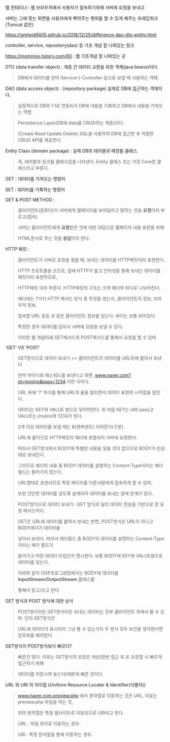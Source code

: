 웹 컨테이너 : 웹 브라우저에서 사용자가 접속하기위해 서버에 요청을 보내고

서버는 그에 맞는 화면을 사용자에게 뿌려주는 행위를 할 수 있게 해주는 프레임워크(Tomcat 같은)

https://gmlwjd9405.github.io/2018/12/25/difference-dao-dto-entity.html

controller, service, repository(dao) 등 기초 개념 잘 나와있는 링크

https://mommoo.tistory.com/60 : 웹 기초개념 잘 나와있는 곳

DTO (data transfer object) : 계층 간 데이터 교환을 위한 객체(java beans)이다.

> DB에서 데이터를 얻어 Service나 Controller 등으로 보낼 때 사용하는 객체.

DAO (data access object) : (repository package) 실제로 DB에 접근하는 객체이다.

> 실질적으로 DB와 1:1로 연동되서 DB에 내용을 기록하고 DB에서 내용을 가져오는 역할.

> Persistence Layer(DB에 data를 CRUD하는 계층)이다.
>
> (Create Read Update Delete) SQL을 사용하여 DB에 접근한 후 적절한 CRUD API를 제공한다.

Entity Class (domain package) : 실제 DB의 테이블과 매칭될 클래스.

> 즉, 테이블과 링크될 클래스임을 나타낸다. Entity 클래스 또는 가장 Core한 클래스라고 부른다.

GET : 데이터를 가져오는 명령어

SET : 데이터를 기록하는 명령어

GET & POST METHOD : 

> 클라이언트(컴퓨터)가 서버에게 웹페이지를 보여달라고 말하는 것을 **요청**이라 부르고(접속)
>
> 서버는 클라이언트에게 **요청**받은 것에 대한 대답으로 웹페이지 내용 표현을 위해
>
> HTML문서로 주는 것을 **응답**이라 한다.

HTTP 패킷 :

> 클라이언트가 서버로 요청을 했을 때, 보내는 데이터를 HTTP패킷이라 표현한다.
>
> HTTP 프로토콜을 쓰므로, 앞에 HTTP가 붙고 인터넷을 통해 보내는 데이터를 패킷이라 표현하므로,
>
> HTTP패킷 이라 부른다. HTTP패킷의 구조는 크게 헤더와 바디로 나뉘어진다.
>
> 헤더에는 7가지 HTTP 메서드 방식 중 무엇을 썼는지, 클라이언트의 정보, 브라우저 정보,
>
> 접속할 URL 등등 과 같은 클라이언트 정보를 담는다. 바디는 보통 비어있다.
>
> 특정한 경우 데이터를 담아서 서버에 요청을 보낼 수 있다.
>
> 이러한 웹 개념아래 GET메서드와 POST메서드를 통해서 요청을 할 수 있따

'GET' VS 'POST'

> GET방식으로 데이터 보내기 >> 클라이언트의 데이터를 URL뒤에 붙여서 보낸다
>
> 만약 아이디와 패스워드를 보낸다고 하면, www.naver.com?id=jinojino&pass=1234 이런 식이다.
>
> URL 뒤에 '?' 마크를 통해 URL의 끝을 알리면서 데이터 표현의 시작점을 알린다.
>
> 데이터는 KEY와 VALUE 쌍으로 넣어야한다. 위 처럼 KEY는 id와 pass고 VALUE는 jinojino와 1234가 된다.
>
> 2개 이상 데이터를 보낼 때는 &(엔퍼센트) 이어준다(구분).
>
> URL에 붙이므로 HTTP패킷의 헤더에 포함되어 서버에 요청한다.
>
> 따라서 GET방식에서 BODY에 특별한 내용을 넣을 것이 없으므로 BODY가 빈상태로 보내진다.
>
> 그러므로 헤더의 내용 중 BODY 데이터를 설명하는 Content-Type이라는 헤더필드는 들어가지 않는다.
>
> URL형태로 표현되므로 특정 페이지를 다른사람에게 접속하게 할 수 있따.
>
> 또한 간단한 데이터를 넣도록 설계되어 데이터를 보내는 양에 한계가 있다.

> POST방식으로 데이터 보내기 : GET 방식과 달리 데이터 전송을 기반으로 한 요청 메서드이다.
>
> GET은 URL에 데이터를 붙여서 보내는 반면, POST방식은 URL이 아니고 BODY에다가 데이터를
>
> 넣어서 보낸다. 따라서 헤더필드 중 BODY의 데이터를 설명하는 Content-Type이라는 헤더 필드가
>
> 들어가고 어떤 데이터 타입인지 명시한다. 보통 BODY에 KEY와 VALUE쌍으로 데이터를 넣는다.
>
> 자바와 같이 OOP프로그래밍에서는 BODY에 데이터를 **InputStream/OutputStream** 클래스를
>
> 통해서 읽고/쓰고 한다.

GET 방식과 POST 방식에 대한 상식

>  POST방식이든 GET방식이든 보내는 데이터는 전부 클라이언트 측에서 볼 수 있따. 단지 GET방식은
>
> URL에 데이터가 표시되어 그냥 볼 수 있는거지 두 방식 모두 보안을 생각한다면 암호화를 해야한다.

GET방식이 POST방식보다 빠르다?

> 빠른건 맞다. 이유는 GET방식의 요청은 캐싱(한번 접근 후,또 요청할 시 빠르게 접근하기 위해
>
> 데이터를 저장시켜 놓는다)때문에 빠른 것이다.

URL 와 URI 의 차이점 (Uniform Resource Locater & Identifier(식별자))

> www.naver.com.preview.php 에서 문자열로 이동하는 것은 URL, 이유는 preview.php 파일을 여는 것,
>
> 위의 문자열은 특정 웹사이트로 이동되므로 URI라고 한다.
>
> URL : 파일 위치로 이동하는 경우.
>
> URI : 특정 문자열을 통해 이동하는 경우.